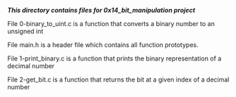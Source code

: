 ***This directory contains files for 0x14_bit_manipulation project***

File 0-binary_to_uint.c is a function that converts a binary number to an unsigned int <br>

File main.h is a header file which contains all function prototypes. <br>

File 1-print_binary.c is a function that prints the binary representation of a decimal number <br>

File 2-get_bit.c is a function that returns the bit at a given index of a decimal number <br>
